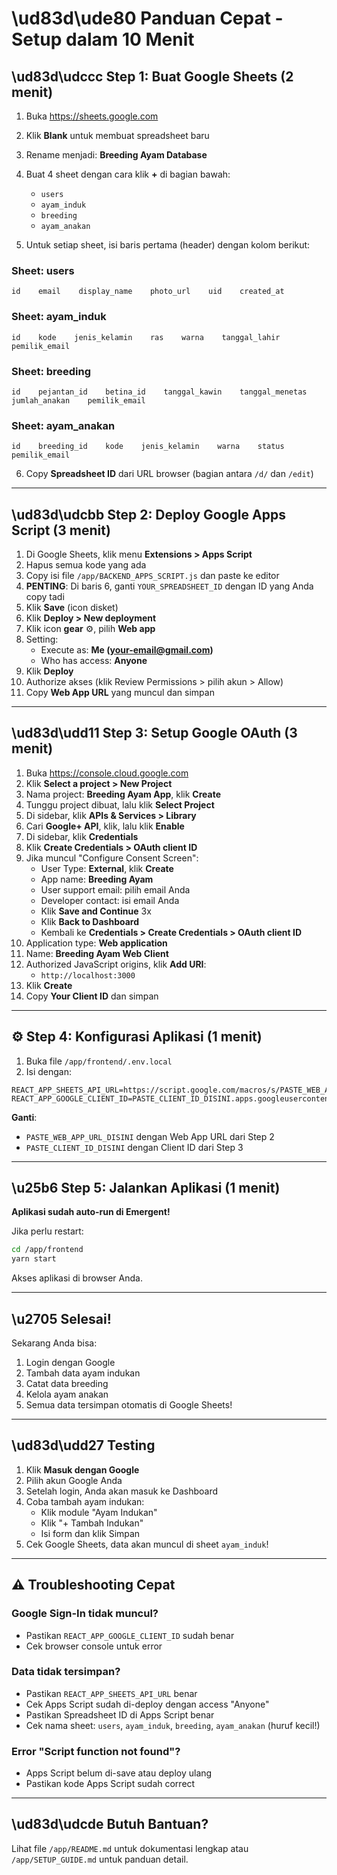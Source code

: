 # \ud83d\ude80 Panduan Cepat - Setup dalam 10 Menit

## \ud83d\udccc Step 1: Buat Google Sheets (2 menit)

1. Buka https://sheets.google.com
2. Klik **Blank** untuk membuat spreadsheet baru
3. Rename menjadi: **Breeding Ayam Database**
4. Buat 4 sheet dengan cara klik **+** di bagian bawah:
   - `users`
   - `ayam_induk`
   - `breeding`
   - `ayam_anakan`

5. Untuk setiap sheet, isi baris pertama (header) dengan kolom berikut:

### Sheet: users
```
id    email    display_name    photo_url    uid    created_at
```

### Sheet: ayam_induk
```
id    kode    jenis_kelamin    ras    warna    tanggal_lahir    pemilik_email
```

### Sheet: breeding
```
id    pejantan_id    betina_id    tanggal_kawin    tanggal_menetas    jumlah_anakan    pemilik_email
```

### Sheet: ayam_anakan
```
id    breeding_id    kode    jenis_kelamin    warna    status    pemilik_email
```

6. Copy **Spreadsheet ID** dari URL browser (bagian antara `/d/` dan `/edit`)

---

## \ud83d\udcbb Step 2: Deploy Google Apps Script (3 menit)

1. Di Google Sheets, klik menu **Extensions > Apps Script**
2. Hapus semua kode yang ada
3. Copy isi file `/app/BACKEND_APPS_SCRIPT.js` dan paste ke editor
4. **PENTING**: Di baris 6, ganti `YOUR_SPREADSHEET_ID` dengan ID yang Anda copy tadi
5. Klik **Save** (icon disket)
6. Klik **Deploy > New deployment**
7. Klik icon **gear** ⚙️, pilih **Web app**
8. Setting:
   - Execute as: **Me (your-email@gmail.com)**
   - Who has access: **Anyone**
9. Klik **Deploy**
10. Authorize akses (klik Review Permissions > pilih akun > Allow)
11. Copy **Web App URL** yang muncul dan simpan

---

## \ud83d\udd11 Step 3: Setup Google OAuth (3 menit)

1. Buka https://console.cloud.google.com
2. Klik **Select a project > New Project**
3. Nama project: **Breeding Ayam App**, klik **Create**
4. Tunggu project dibuat, lalu klik **Select Project**
5. Di sidebar, klik **APIs & Services > Library**
6. Cari **Google+ API**, klik, lalu klik **Enable**
7. Di sidebar, klik **Credentials**
8. Klik **Create Credentials > OAuth client ID**
9. Jika muncul "Configure Consent Screen":
   - User Type: **External**, klik **Create**
   - App name: **Breeding Ayam**
   - User support email: pilih email Anda
   - Developer contact: isi email Anda
   - Klik **Save and Continue** 3x
   - Klik **Back to Dashboard**
   - Kembali ke **Credentials > Create Credentials > OAuth client ID**
10. Application type: **Web application**
11. Name: **Breeding Ayam Web Client**
12. Authorized JavaScript origins, klik **Add URI**:
    - `http://localhost:3000`
13. Klik **Create**
14. Copy **Your Client ID** dan simpan

---

## ⚙️ Step 4: Konfigurasi Aplikasi (1 menit)

1. Buka file `/app/frontend/.env.local`
2. Isi dengan:

```
REACT_APP_SHEETS_API_URL=https://script.google.com/macros/s/PASTE_WEB_APP_URL_DISINI/exec
REACT_APP_GOOGLE_CLIENT_ID=PASTE_CLIENT_ID_DISINI.apps.googleusercontent.com
```

**Ganti**:
- `PASTE_WEB_APP_URL_DISINI` dengan Web App URL dari Step 2
- `PASTE_CLIENT_ID_DISINI` dengan Client ID dari Step 3

---

## \u25b6️ Step 5: Jalankan Aplikasi (1 menit)

**Aplikasi sudah auto-run di Emergent!**

Jika perlu restart:
```bash
cd /app/frontend
yarn start
```

Akses aplikasi di browser Anda.

---

## \u2705 Selesai!

Sekarang Anda bisa:
1. Login dengan Google
2. Tambah data ayam indukan
3. Catat data breeding
4. Kelola ayam anakan
5. Semua data tersimpan otomatis di Google Sheets!

---

## \ud83d\udd27 Testing

1. Klik **Masuk dengan Google**
2. Pilih akun Google Anda
3. Setelah login, Anda akan masuk ke Dashboard
4. Coba tambah ayam indukan:
   - Klik module "Ayam Indukan"
   - Klik "+ Tambah Indukan"
   - Isi form dan klik Simpan
5. Cek Google Sheets, data akan muncul di sheet `ayam_induk`!

---

## ⚠️ Troubleshooting Cepat

### Google Sign-In tidak muncul?
- Pastikan `REACT_APP_GOOGLE_CLIENT_ID` sudah benar
- Cek browser console untuk error

### Data tidak tersimpan?
- Pastikan `REACT_APP_SHEETS_API_URL` benar
- Cek Apps Script sudah di-deploy dengan access "Anyone"
- Pastikan Spreadsheet ID di Apps Script benar
- Cek nama sheet: `users`, `ayam_induk`, `breeding`, `ayam_anakan` (huruf kecil!)

### Error "Script function not found"?
- Apps Script belum di-save atau deploy ulang
- Pastikan kode Apps Script sudah correct

---

## \ud83d\udcde Butuh Bantuan?

Lihat file `/app/README.md` untuk dokumentasi lengkap atau `/app/SETUP_GUIDE.md` untuk panduan detail.

